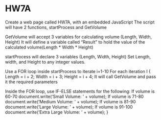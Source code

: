 # HW7A
Create a web page called HW7A, with an embedded JavaScript
The script will have 2 functions, startProcess and GetVolume

GetVolume will accept 3 variables for calculating volume (Length, Width, Height)
It will define a variable called “Result” to hold the value of the calculated volume(Length * Width * Height)

startProcess will declare 3 variables (Length, Width, Height)
Set Length, width, and Height to any integer values.

Use a FOR loop inside startProcess to iterate i=1-10
For each iteration I {
	Length = i + 2;
               Width =  i + 3;
	Height = i + 4;
It will call GetVolume and pass it the required parameters

Inside the FOR loop, use IF-ELSE statements for the following:
If volume is 60-70 document.write(‘Small Volume: ’ + volume);
If volume is 71-80 document.write(‘Medium Volume: ’ + volume);
If volume is 81-90 document.write(‘Large Volume: ’ + volume);
If volume is 91-100 document.write(‘Extra Large Volume: ’ + volume);
}
